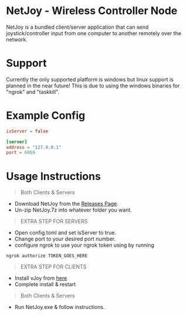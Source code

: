 ﻿# NetJoy - Wireless Controller Node
NetJoy is a bundled client/server application that can send joystick/controller input
from one computer to another remotely over the network.

# Support
Currently the only supported platform is windows but linux support
is planned in the near future! This is due to using the windows binaries for "ngrok" and "taskkill".


# Example Config
````toml
isServer = false

[server]
address = "127.0.0.1"
port = 6069
````

# Usage Instructions
> Both Clients & Servers
* Download NetJoy from the [Releases Page](https://github.com/QuillDev/NetJoy/releases).
* Un-zip NetJoy.7z into whatever folder you want.
> EXTRA STEP FOR SERVERS
* Open config.toml and set isServer to true.
* Change port to your desired port number.
* configure ngrok to use your ngrok token using by running 
```
ngrok authorize TOKEN_GOES_HERE
```

> EXTRA STEP FOR CLIENTS
* Install vJoy from [here](http://vjoystick.sourceforge.net/site/index.php/download-a-install/download)
* Complete install & restart
> Both Clients & Servers
* Run NetJoy.exe & follow instructions.
